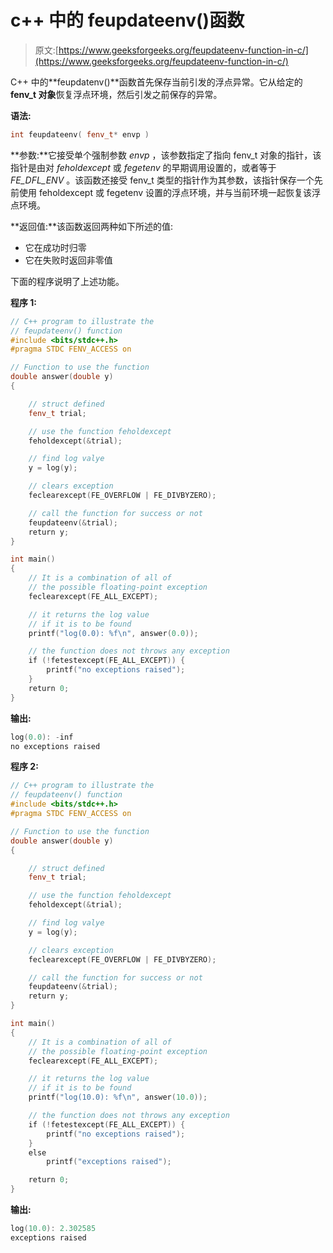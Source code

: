 # c++ 中的 feupdateenv()函数

> 原文:[https://www.geeksforgeeks.org/feupdateenv-function-in-c/](https://www.geeksforgeeks.org/feupdateenv-function-in-c/)

C++ 中的**feupdatenv()**函数首先保存当前引发的浮点异常。它从给定的 **fenv_t 对象**恢复浮点环境，然后引发之前保存的异常。

**语法:**

```cpp
int feupdateenv( fenv_t* envp )
```

**参数:**它接受单个强制参数 *envp* ，该参数指定了指向 fenv_t 对象的指针，该指针是由对 *feholdexcept* 或 *fegetenv* 的早期调用设置的，或者等于 *FE_DFL_ENV* 。该函数还接受 fenv_t 类型的指针作为其参数，该指针保存一个先前使用 feholdexcept 或 fegetenv 设置的浮点环境，并与当前环境一起恢复该浮点环境。

**返回值:**该函数返回两种如下所述的值:

*   它在成功时归零
*   它在失败时返回非零值

下面的程序说明了上述功能。

**程序 1:**

```cpp
// C++ program to illustrate the 
// feupdateenv() function 
#include <bits/stdc++.h> 
#pragma STDC FENV_ACCESS on 

// Function to use the function 
double answer(double y) 
{ 

    // struct defined 
    fenv_t trial; 

    // use the function feholdexcept 
    feholdexcept(&trial); 

    // find log valye 
    y = log(y); 

    // clears exception 
    feclearexcept(FE_OVERFLOW | FE_DIVBYZERO); 

    // call the function for success or not 
    feupdateenv(&trial); 
    return y; 
} 

int main() 
{ 
    // It is a combination of all of 
    // the possible floating-point exception 
    feclearexcept(FE_ALL_EXCEPT); 

    // it returns the log value 
    // if it is to be found 
    printf("log(0.0): %f\n", answer(0.0)); 

    // the function does not throws any exception 
    if (!fetestexcept(FE_ALL_EXCEPT)) { 
        printf("no exceptions raised"); 
    } 
    return 0; 
} 
```

**输出:**

```cpp
log(0.0): -inf
no exceptions raised
```

**程序 2:**

```cpp
// C++ program to illustrate the 
// feupdateenv() function 
#include <bits/stdc++.h> 
#pragma STDC FENV_ACCESS on 

// Function to use the function 
double answer(double y) 
{ 

    // struct defined 
    fenv_t trial; 

    // use the function feholdexcept 
    feholdexcept(&trial); 

    // find log valye 
    y = log(y); 

    // clears exception 
    feclearexcept(FE_OVERFLOW | FE_DIVBYZERO); 

    // call the function for success or not 
    feupdateenv(&trial); 
    return y; 
} 

int main() 
{ 
    // It is a combination of all of 
    // the possible floating-point exception 
    feclearexcept(FE_ALL_EXCEPT); 

    // it returns the log value 
    // if it is to be found 
    printf("log(10.0): %f\n", answer(10.0)); 

    // the function does not throws any exception 
    if (!fetestexcept(FE_ALL_EXCEPT)) { 
        printf("no exceptions raised"); 
    } 
    else
        printf("exceptions raised"); 

    return 0; 
} 
```

**输出:**

```cpp
log(10.0): 2.302585
exceptions raised
```